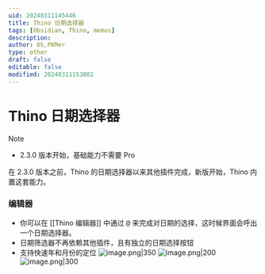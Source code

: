 ```yaml
---
uid: 20240311145446
title: Thino 日期选择器
tags: [Obsidian, Thino, memos]
description: 
author: OS,PKMer
type: other
draft: false
editable: false
modified: 20240311153802
---
```


# Thino 日期选择器

> [!Note]
> - 2.3.0 版本开始，基础能力不需要 Pro

在 2.3.0 版本之前，Thino 的日期选择器以来其他插件完成，新版开始，Thino 内置这套能力。

### 编辑器

- 你可以在 [[Thino 编辑器]] 中通过 <kbd>@</kbd> 来完成对日期的选择，这时候界面会呼出一个日期选择器。
- 日期筛选器不再依赖其他插件，且有独立的日期选择按钮
- 支持快速年和月份的定位
![image.png|350](https://cdn.pkmer.cn/images/20240223185317.png!pkmer)
![image.png|200](https://cdn.pkmer.cn/images/20240226115658.png!pkmer)
![image.png|300](https://cdn.pkmer.cn/images/20240226115705.png!pkmer)

